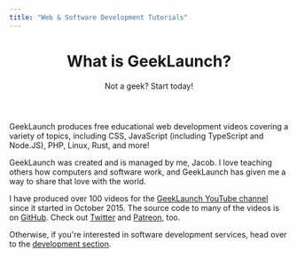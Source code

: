```yaml
---
title: "Web & Software Development Tutorials"
---
```


<!-- hey, how's it going -->
<header>
    <h1>What is GeekLaunch?</h1>
    <p>Not a geek? Start today!</p>
</header>
<article>
    <section>
        <p>
            GeekLaunch produces free educational web development videos covering a variety of topics, including CSS, JavaScript (including TypeScript and Node.JS), PHP, Linux, Rust, and more!
        </p>
        <p>
            GeekLaunch was created and is managed by me, Jacob. I love teaching others how computers and software work, and GeekLaunch has given me a way to share that love with the world.
        </p>
        <p>
            I have produced over 100 videos for the <a href="https://www.youtube.com/c/GeekLaunch?sub_confirmation=1">GeekLaunch YouTube channel</a> since it started in October 2015. The source code to many of the videos is on <a href="https://github.com/GeekLaunch">GitHub</a>. Check out <a href="https://twitter.com/Geek_Launch">Twitter</a> and <a href="https://www.patreon.com/GeekLaunch">Patreon</a>, too.
        </p>
        <p>
            Otherwise, if you're interested in software development services, head over to the <a href="/dev">development section</a>.
        </p>
    </section>
</article>
<!-- これを読みにグーグル翻訳を使う必要のあるお前は -->
